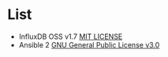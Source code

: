# List
- InfluxDB OSS v1.7 [MIT LICENSE](https://github.com/influxdata/influxdb/blob/master/LICENSE)
- Ansible 2 [GNU General Public License v3.0](https://github.com/ansible/ansible/blob/devel/COPYING)
